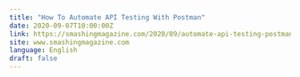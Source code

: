 ```yaml
---
title: "How To Automate API Testing With Postman"
date: 2020-09-07T10:00:00Z
link: https://smashingmagazine.com/2020/09/automate-api-testing-postman/?utm_medium=RSS&utm_source=news.12bit.vn
site: www.smashingmagazine.com
language: English
draft: false
---
```

